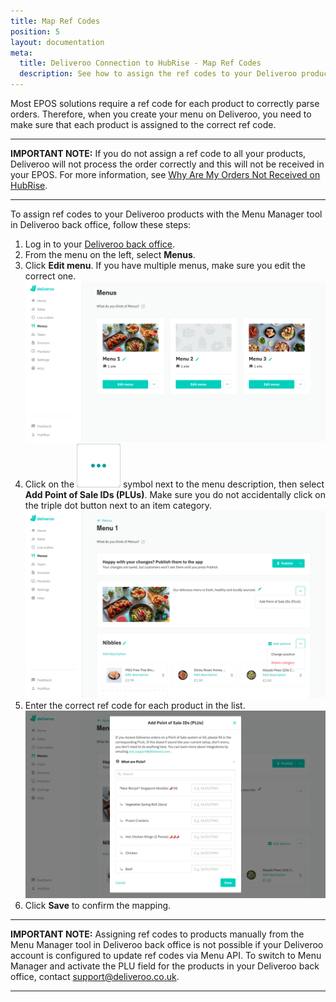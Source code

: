 ```yaml
---
title: Map Ref Codes
position: 5
layout: documentation
meta:
  title: Deliveroo Connection to HubRise - Map Ref Codes
  description: See how to assign the ref codes to your Deliveroo products so that they are correctly sent to your EPOS. Log in to your Deliveroo back office and follow these instructions.
---
```


Most EPOS solutions require a ref code for each product to correctly parse orders. Therefore, when you create your menu on Deliveroo, you need to make sure that each product is assigned to the correct ref code.

---

**IMPORTANT NOTE:** If you do not assign a ref code to all your products, Deliveroo will not process the order correctly and this will not be received in your EPOS. For more information, see [Why Are My Orders Not Received on HubRise](/apps/deliveroo/faqs/orders-not-received-missing-ref-codes).

---

To assign ref codes to your Deliveroo products with the Menu Manager tool in Deliveroo back office, follow these steps:

1. Log in to your [Deliveroo back office](https://restaurant-hub.deliveroo.net/).
1. From the menu on the left, select **Menus**.
1. Click **Edit menu**. If you have multiple menus, make sure you edit the correct one.
   ![Deliveroo back office](../images/008-en-deliveroo-back-office.png)
1. Click on the <InlineImage width="24" height="24">![Triple dot icon](../images/triple-dot.png)</InlineImage> symbol next to the menu description, then select **Add Point of Sale IDs (PLUs)**. Make sure you do not accidentally click on the triple dot button next to an item category.
   ![Deliveroo Edit menu page](../images/009-en-deliveroo-edit-menu-page.png)
1. Enter the correct ref code for each product in the list.
   ![Deliveroo Add PLUs pop-up window](../images/010-en-deliveroo-add-plus.png)
1. Click **Save** to confirm the mapping.

---

**IMPORTANT NOTE:** Assigning ref codes to products manually from the Menu Manager tool in Deliveroo back office is not possible if your Deliveroo account is configured to update ref codes via Menu API. To switch to Menu Manager and activate the PLU field for the products in your Deliveroo back office, contact support@deliveroo.co.uk.

---
